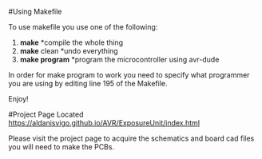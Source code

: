 #Using Makefile

To use makefile you use one of the following:

1. __make__
	*compile the whole thing
2. __make__ clean
	*undo everything
3. __make program__
	*program the microcontroller using avr-dude

In order for make program to work you need to specify what programmer you are using by editing line 195 of the Makefile.

Enjoy!

#Project Page Located https://aldanisvigo.github.io/AVR/ExposureUnit/index.html

Please visit the project page to acquire the schematics and board cad files you will need to make the PCBs.
